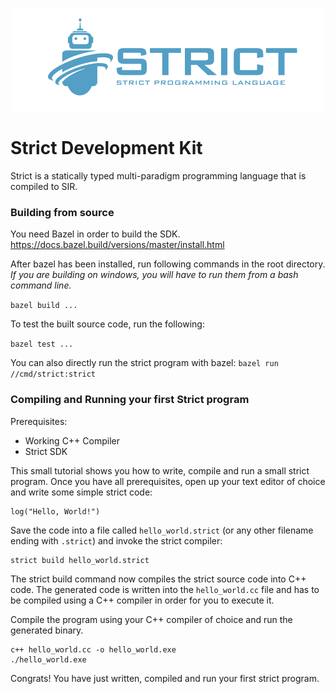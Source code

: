 <p align="center"><img src="docs/assets/banner.png" width="500"></p>

# Strict Development Kit

Strict is a statically typed multi-paradigm programming language that is
compiled to SIR.

### Building from source

You need Bazel in order to build the SDK. 
https://docs.bazel.build/versions/master/install.html 

After bazel has been installed, run following commands in the root directory.
*If you are building on windows, you will have to run them from a bash command line.*

`bazel build ...`

To test the built source code, run the following:

`bazel test ...`

You can also directly run the strict program with bazel:
`bazel run //cmd/strict:strict`


### Compiling and Running your first Strict program

Prerequisites:
  - Working C++ Compiler
  - Strict SDK

This small tutorial shows you how to write, compile and run a small strict
program. Once you have all prerequisites, open up your text editor of choice
and write some simple strict code:

```strict
log("Hello, World!")
```

Save the code into a file called `hello_world.strict` (or any other filename
ending with `.strict`) and invoke the strict compiler:

```
strict build hello_world.strict
```

The strict build command now compiles the strict source code into C++ code. The
generated code is written into the `hello_world.cc` file and has to be compiled
using a C++ compiler in order for you to execute it.

Compile the program using your C++ compiler of choice and run the
generated binary.

```
c++ hello_world.cc -o hello_world.exe
./hello_world.exe
```

Congrats! You have just written, compiled and run your first strict program.
